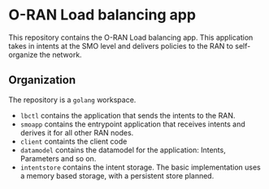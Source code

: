 # O-RAN Load balancing app
This repository contains the O-RAN Load balancing app. This application takes in intents at the SMO level and delivers policies to the RAN to self-organize the network.

## Organization
The repository is a `golang` workspace.

  - `lbctl` contains the application that sends the intents to the RAN.
  - `smoapp` contains the entrypoint application that receives intents and derives it for all other RAN nodes.
  - `client` containts the client code
  - `datamodel` contains the datamodel for the application: Intents, Parameters and so on.
  - `intentstore` contains the intent storage. The basic implementation uses a memory based storage, with a persistent store planned.